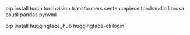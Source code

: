 pip install torch torchvision transformers sentencepiece torchaudio librosa psutil pandas pynvml

pip install huggingface_hub
huggingface-cli login
